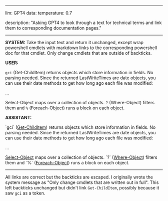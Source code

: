 ----
llm: GPT4
data:
  temperature: 0.7
  
description: "Asking GPT4 to look through a text for technical terms and link them to corresponding documentation pages."

----


**SYSTEM:** Take the input text and return it unchanged, except wrap powershell cmdlets with markdown links to the corresponding powershell doc for that cmdlet. Only change cmdlets that are outside of backticks.


**USER:**

`gci` (Get-ChildItem) returns objects which store information in fields. No parsing needed. Since the returned LastWriteTimes are date objects, you can use their date methods to get how long ago each file was modified:

...

Select-Object maps over a collection of objects. `?` (Where-Object) filters them and `%` (Foreach-Object) runs a block on each object.

**ASSISTANT:**

\`gci\` ([Get-ChildItem](https://docs.microsoft.com/en-us/powershell/module/microsoft.powershell.management/get-childitem)) returns objects which store information in fields. No parsing needed. Since the returned LastWriteTimes are date objects, you can use their date methods to get how long ago each file was modified:

...

[Select-Object](https://docs.microsoft.com/en-us/powershell/module/microsoft.powershell.utility/select-object) maps over a collection of objects. \`?\` ([Where-Object](https://docs.microsoft.com/en-us/powershell/module/microsoft.powershell.core/where-object)) filters them and \`%\` ([Foreach-Object](https://docs.microsoft.com/en-us/powershell/module/microsoft.powershell.core/foreach-object)) runs a block on each object.

---

All links are correct but the backticks are escaped. I originally wrote the system message as "Only change cmdlets that are written out in full". This left backticks unchanged but didn't link `Get-ChildItem`, possibly because it saw `gci` as a token.

